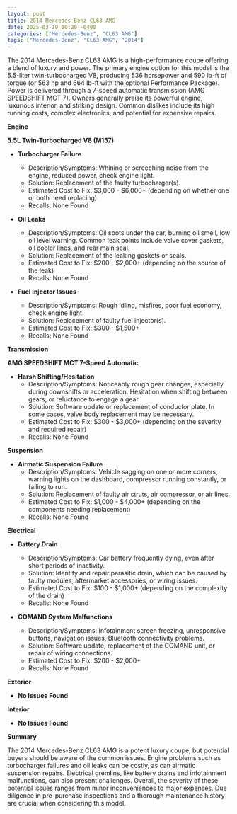 ```yaml
---
layout: post
title: 2014 Mercedes-Benz CL63 AMG
date: 2025-03-19 10:29 -0400
categories: ["Mercedes-Benz", "CL63 AMG"]
tags: ["Mercedes-Benz", "CL63 AMG", "2014"]
---
```

The 2014 Mercedes-Benz CL63 AMG is a high-performance coupe offering a blend of luxury and power. The primary engine option for this model is the 5.5-liter twin-turbocharged V8, producing 536 horsepower and 590 lb-ft of torque (or 563 hp and 664 lb-ft with the optional Performance Package). Power is delivered through a 7-speed automatic transmission (AMG SPEEDSHIFT MCT 7). Owners generally praise its powerful engine, luxurious interior, and striking design. Common dislikes include its high running costs, complex electronics, and potential for expensive repairs.

**Engine**

**5.5L Twin-Turbocharged V8 (M157)**
*   **Turbocharger Failure**
    *   Description/Symptoms: Whining or screeching noise from the engine, reduced power, check engine light.
    *   Solution: Replacement of the faulty turbocharger(s).
    *   Estimated Cost to Fix: $3,000 - $6,000+ (depending on whether one or both need replacing)
    *   Recalls: None Found

*   **Oil Leaks**
    *   Description/Symptoms: Oil spots under the car, burning oil smell, low oil level warning. Common leak points include valve cover gaskets, oil cooler lines, and rear main seal.
    *   Solution: Replacement of the leaking gaskets or seals.
    *   Estimated Cost to Fix: $200 - $2,000+ (depending on the source of the leak)
    *   Recalls: None Found

*   **Fuel Injector Issues**
    *   Description/Symptoms: Rough idling, misfires, poor fuel economy, check engine light.
    *   Solution: Replacement of faulty fuel injector(s).
    *   Estimated Cost to Fix: $300 - $1,500+
    *   Recalls: None Found

**Transmission**

**AMG SPEEDSHIFT MCT 7-Speed Automatic**
*   **Harsh Shifting/Hesitation**
    *   Description/Symptoms: Noticeably rough gear changes, especially during downshifts or acceleration. Hesitation when shifting between gears, or reluctance to engage a gear.
    *   Solution: Software update or replacement of conductor plate. In some cases, valve body replacement may be necessary.
    *   Estimated Cost to Fix: $300 - $3,000+ (depending on the severity and required repair)
    *   Recalls: None Found

**Suspension**
*   **Airmatic Suspension Failure**
    *   Description/Symptoms: Vehicle sagging on one or more corners, warning lights on the dashboard, compressor running constantly, or failing to run.
    *   Solution: Replacement of faulty air struts, air compressor, or air lines.
    *   Estimated Cost to Fix: $1,000 - $4,000+ (depending on the components needing replacement)
    *   Recalls: None Found

**Electrical**

*   **Battery Drain**
    *   Description/Symptoms: Car battery frequently dying, even after short periods of inactivity.
    *   Solution: Identify and repair parasitic drain, which can be caused by faulty modules, aftermarket accessories, or wiring issues.
    *   Estimated Cost to Fix: $100 - $1,000+ (depending on the complexity of the drain)
    *   Recalls: None Found

*   **COMAND System Malfunctions**
    *   Description/Symptoms: Infotainment screen freezing, unresponsive buttons, navigation issues, Bluetooth connectivity problems.
    *   Solution: Software update, replacement of the COMAND unit, or repair of wiring connections.
    *   Estimated Cost to Fix: $200 - $2,000+
    *   Recalls: None Found

**Exterior**

*   **No Issues Found**

**Interior**

*   **No Issues Found**

**Summary**

The 2014 Mercedes-Benz CL63 AMG is a potent luxury coupe, but potential buyers should be aware of the common issues. Engine problems such as turbocharger failures and oil leaks can be costly, as can airmatic suspension repairs. Electrical gremlins, like battery drains and infotainment malfunctions, can also present challenges. Overall, the severity of these potential issues ranges from minor inconveniences to major expenses. Due diligence in pre-purchase inspections and a thorough maintenance history are crucial when considering this model.

